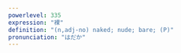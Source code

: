 ```yaml
---
powerlevel: 335
expression: "裸"
definition: "(n,adj-no) naked; nude; bare; (P)"
pronunciation: "はだか"
---
```

